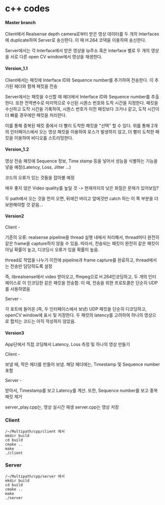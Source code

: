 # c++ codes
#### Master branch

Client에서 Realsense depth camera로부터 받은 영상 데이터를 두 개의 Interfaces에 duplicate하여 Server로 송신한다. 이 때 H.264 코덱을 이용하여 송신한다.

Server에서는 각 Interface에서 받은 영상을 Ip주소 혹은 Interface 별로 두 개의 영상을 서로 다른 open CV window에서 영상을 재생한다.

#### Version_1.1

Client에서는 패킷에 Interface ID와 Sequence number를 추가하여 전송한다. 이 추가된 헤더와 함께 패킷을 전송

Server에서는 패킷을 수신할 때 헤더에서 Interface ID와 Sequence number를 추출한다. 또한 전역변수로 마지막으로 수신된 시퀀스 번호와 도착 시간을 지정한다. 패킷을 수신하고 도착 시간을 기록하여, 시퀀스 번호가 이전 패킷보다 크거나 같고, 도착 시간이 
더 빠를 경우에만 패킷을 처리한다. 

이를 통해 중복된 패킷 중에서 더 빨리 도착한 패킷을 "선택" 할 수 있다.
위를 통해 2개의 인터페이스에서 오는 영상 패킷을 이용하여 로스가 발생하지 않고, 더 빨리 도착한 패킷을 이용하여 비디오를 스트리밍한다.

#### Version_1.2

영상 전송 패킷에 Sequence 정보, Time stamp 등을 넣어서 성능을 식별하는 기능을 넣을 예정(Latency, Loss, Jitter ...)

코드의 오류가 있는 것들을 잡아볼 예정

매우 좋지 않은 Video quality를 높일 것 -> 현재까지의 낮은 화질은 문제가 있어보임?

두 path에서 오는 것을 먼저 오면, 뒤에건 버리고 앞에것만 catch 하는 이 쪽 부분을 더 보완해야할 것 같음...

#### Version2

Client - 

기존의 오류: realsense pipeline을 thread 실행 내에서 처리해서, thread마다 완전히 같은 frame을 capture하지 않을 수 있음. 따라서, 전송되는 패킷이 완전히 같은 패킷이 아닐 확률이 높고, 디코딩시 오류가 있을 확률이 높음.

thread로 작업을 나누기 이전에 pipeline과 frame capture를 완료하고, thread에서는 전송만 담당하도록 설정

즉, librealsense에서 video 받아오고, ffmpeg으로 H.264인코딩하고, 두 개의 인터페이스로 이 인코딩한 같은 패킷을 전송함. 이 때, 전송을 위한 프로토콜은 단순히 UDP를 사용하였음



Server -

각 포트에 들어온 (즉, 두 인터페이스에서 보낸) UDP 패킷을 단순히 디코딩하고, openCV window에 표시 및 저장한다. 두 패킷의 latency를 고려하여 하나의 영상으로 합치는 코드는 아직 작성하지 않았음.

#### Version3

App단에서 직접 코딩해서 Latency, Loss 측정 및 하나의 영상 만들기

Client - 

보낼 때, 작은 헤더를 만들어 보냄. 해당 헤더에는, Timestamp 및 Sequence number 포함

Server -

받아서, Timestamp를 보고 Latency를 계산. 또한, Sequence number를 보고 중복 패킷 제거

server_play.cpp는, 영상 실시간 재생
server.cpp는 영상 저장

### Client
```
/~/Multipath/cpp/client 에서
mkdir build
cd build
cmake ..
make
./client
```

### Server
```
/~/Multipath/cpp/server 에서
mkdir build
cd build
cmake ..
make
./server
```
